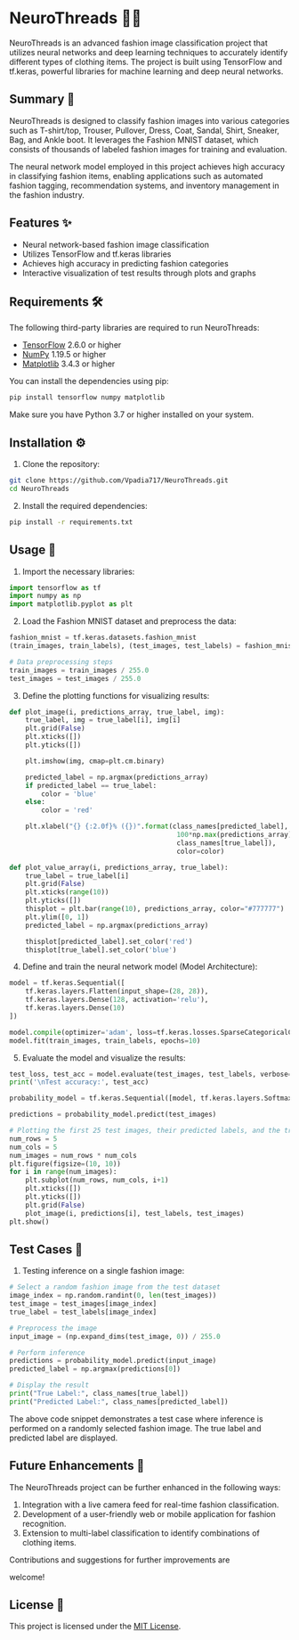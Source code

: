 # NeuroThreads 🧠👕

NeuroThreads is an advanced fashion image classification project that utilizes neural networks and deep learning techniques to accurately identify different types of clothing items. The project is built using TensorFlow and tf.keras, powerful libraries for machine learning and deep neural networks.

## Summary 📝

NeuroThreads is designed to classify fashion images into various categories such as T-shirt/top, Trouser, Pullover, Dress, Coat, Sandal, Shirt, Sneaker, Bag, and Ankle boot. It leverages the Fashion MNIST dataset, which consists of thousands of labeled fashion images for training and evaluation.

The neural network model employed in this project achieves high accuracy in classifying fashion items, enabling applications such as automated fashion tagging, recommendation systems, and inventory management in the fashion industry.

## Features ✨

- Neural network-based fashion image classification
- Utilizes TensorFlow and tf.keras libraries
- Achieves high accuracy in predicting fashion categories
- Interactive visualization of test results through plots and graphs

## Requirements 🛠️

The following third-party libraries are required to run NeuroThreads:

- [TensorFlow](https://www.tensorflow.org/) 2.6.0 or higher
- [NumPy](https://numpy.org/) 1.19.5 or higher
- [Matplotlib](https://matplotlib.org/) 3.4.3 or higher

You can install the dependencies using pip:

```bash
pip install tensorflow numpy matplotlib
```

Make sure you have Python 3.7 or higher installed on your system.

## Installation ⚙️

1. Clone the repository:

```bash
git clone https://github.com/Vpadia717/NeuroThreads.git
cd NeuroThreads
```

2. Install the required dependencies:

```bash
pip install -r requirements.txt
```

## Usage 🚀

1. Import the necessary libraries:

```python
import tensorflow as tf
import numpy as np
import matplotlib.pyplot as plt
```

2. Load the Fashion MNIST dataset and preprocess the data:

```python
fashion_mnist = tf.keras.datasets.fashion_mnist
(train_images, train_labels), (test_images, test_labels) = fashion_mnist.load_data()

# Data preprocessing steps
train_images = train_images / 255.0
test_images = test_images / 255.0
```

3. Define the plotting functions for visualizing results:

```python
def plot_image(i, predictions_array, true_label, img):
    true_label, img = true_label[i], img[i]
    plt.grid(False)
    plt.xticks([])
    plt.yticks([])

    plt.imshow(img, cmap=plt.cm.binary)

    predicted_label = np.argmax(predictions_array)
    if predicted_label == true_label:
        color = 'blue'
    else:
        color = 'red'

    plt.xlabel("{} {:2.0f}% ({})".format(class_names[predicted_label],
                                          100*np.max(predictions_array),
                                          class_names[true_label]),
                                          color=color)

def plot_value_array(i, predictions_array, true_label):
    true_label = true_label[i]
    plt.grid(False)
    plt.xticks(range(10))
    plt.yticks([])
    thisplot = plt.bar(range(10), predictions_array, color="#777777")
    plt.ylim([0, 1])
    predicted_label = np.argmax(predictions_array)

    thisplot[predicted_label].set_color('red')
    thisplot[true_label].set_color('blue')
```

4. Define and train the neural network model (Model Architecture):

```python
model = tf.keras.Sequential([
    tf.keras.layers.Flatten(input_shape=(28, 28)),
    tf.keras.layers.Dense(128, activation='relu'),
    tf.keras.layers.Dense(10)
])

model.compile(optimizer='adam', loss=tf.keras.losses.SparseCategoricalCrossentropy(from_logits=True), metrics=['accuracy'])
model.fit(train_images, train_labels, epochs=10)
```

5. Evaluate the model and visualize the results:

```python
test_loss, test_acc = model.evaluate(test_images, test_labels, verbose=2)
print('\nTest accuracy:', test_acc)

probability_model = tf.keras.Sequential([model, tf.keras.layers.Softmax()])

predictions = probability_model.predict(test_images)

# Plotting the first 25 test images, their predicted labels, and the true labels
num_rows = 5
num_cols = 5
num_images = num_rows * num_cols
plt.figure(figsize=(10, 10))
for i in range(num_images):
    plt.subplot(num_rows, num_cols, i+1)
    plt.xticks([])
    plt.yticks([])
    plt.grid(False)
    plot_image(i, predictions[i], test_labels, test_images)
plt.show()
```

## Test Cases 🧪

1. Testing inference on a single fashion image:

```python
# Select a random fashion image from the test dataset
image_index = np.random.randint(0, len(test_images))
test_image = test_images[image_index]
true_label = test_labels[image_index]

# Preprocess the image
input_image = (np.expand_dims(test_image, 0)) / 255.0

# Perform inference
predictions = probability_model.predict(input_image)
predicted_label = np.argmax(predictions[0])

# Display the result
print("True Label:", class_names[true_label])
print("Predicted Label:", class_names[predicted_label])
```

The above code snippet demonstrates a test case where inference is performed on a randomly selected fashion image. The true label and predicted label are displayed.

## Future Enhancements 🔮

The NeuroThreads project can be further enhanced in the following ways:

1. Integration with a live camera feed for real-time fashion classification.
2. Development of a user-friendly web or mobile application for fashion recognition.
3. Extension to multi-label classification to identify combinations of clothing items.

Contributions and suggestions for further improvements are

welcome!

## License 📜

This project is licensed under the [MIT License](LICENSE).
